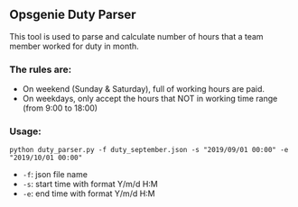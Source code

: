 ## Opsgenie Duty Parser

This tool is used to parse and calculate number of hours that a team member worked for duty in month.

### The rules are:
- On weekend (Sunday & Saturday), full of working hours are paid.
- On weekdays, only accept the hours that NOT in working time range (from 9:00 to 18:00)

### Usage:
```shell
python duty_parser.py -f duty_september.json -s "2019/09/01 00:00" -e "2019/10/01 00:00"
```
- `-f`: json file name
- `-s`: start time with format Y/m/d H:M
- `-e`: end time with format Y/m/d H:M

